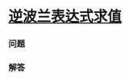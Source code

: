 # [逆波兰表达式求值](https://leetcode-cn.com/problems/evaluate-reverse-polish-notation)

### 问题

### 解答

```

```

